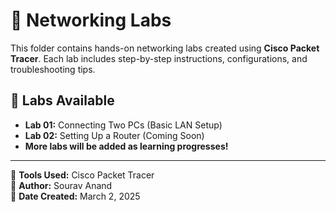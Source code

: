 # 🚀 Networking Labs  

This folder contains hands-on networking labs created using **Cisco Packet Tracer**. Each lab includes step-by-step instructions, configurations, and troubleshooting tips.  

## 📂 Labs Available  
- **Lab 01:** Connecting Two PCs (Basic LAN Setup)  
- **Lab 02:** Setting Up a Router (Coming Soon)  
- **More labs will be added as learning progresses!**  

---
🔗 **Tools Used:** Cisco Packet Tracer  
📢 **Author:** Sourav Anand  
📅 **Date Created:** March 2, 2025  

